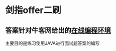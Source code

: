 # 剑指offer二刷

## 答案针对牛客网给出的[在线编程环境](https://www.nowcoder.com/ta/coding-interviews)

主要目的是练习使用JAVA进行面试题答案的编写